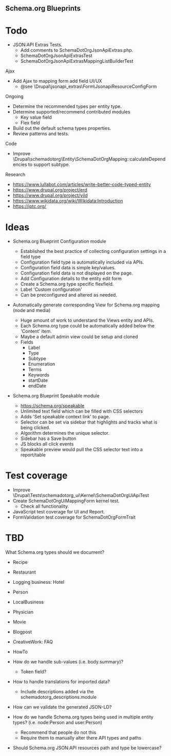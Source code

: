 Schema.org Blueprints
---------------------

# Todo

- JSON:API Extras Tests.
  - Add comments to SchemaDotOrgJsonApiExtras.php.
  - SchemaDotOrgJsonApiExtrasTest
  - SchemaDotOrgJsonApiExtrasMappingListBuilderTest

Ajax
- Add Ajax to mapping form add field UI/UX
  - @see \Drupal\jsonapi_extras\Form\JsonapiResourceConfigForm

Ongoing
- Determine the recommended types per entity type.
- Determine supported/recommend contributed modules
  - Key value field
  - Flex field
- Build out the default schema types properties.
- Review patterns and tests.

Code
- Improve \Drupal\schemadotorg\Entity\SchemaDotOrgMapping::calculateDependencies
  to support subtype.

Research
- https://www.lullabot.com/articles/write-better-code-typed-entity
- https://www.drupal.org/project/erd
- https://www.drupal.org/project/yild
- https://www.wikidata.org/wiki/Wikidata:Introduction
- https://iptc.org/

# Ideas

- Schema.org Blueprint Configuration module
  - Established the best practice of collecting configuration settings in a
    field type
  - Configuration field type is automatically included via APIs.
  - Configuration field data is simple key/values.
  - Configuration field data is not displayed on the page.
  - Add Configuration details to the entity edit form
  - Create a Schema.org type specific flexfield.
  - Label 'Custom configuration'
  - Can be preconfigured and altered as needed.


- Automatically generate corresponding View for Schema.org mapping (node and media)
  - Huge amount of work to understand the Views entity and APIs.
  - Each Schema.org type could be automatically added below the 'Content' item.
  - Maybe a default admin view could be setup and cloned
  - Fields
    - Label
    - Type
    - Subtype
    - Enumeration
    - Terms
    - Keywords
    - startDate
    - endDate

- Schema.org Blueprint Speakable module
  - https://schema.org/speakable
  - Unlimited text field which can be filled with CSS selectors
  - Adds 'Set speakable context link' to page.
  - Selector can be set via sidebar that highlights and tracks what is being
    clicked.
  - Algorithm determines the unique selector.
  - Sidebar has a Save button
  - JS blocks all click events
  - Speakable preview would pull the CSS selector text into a report/table

# Test coverage

- Improve \Drupal\Tests\schemadotorg_ui\Kernel\SchemaDotOrgUiApiTest
- Create SchemaDotOrgUiMappingForm kernel test.
  - Check all functionality.
- JavaScript test coverage for UI and Report.
- FormValidation test coverage for SchemaDotOrgFormTrait

# TBD

What Schema.org types should we document?
- Recipe
- Restaurant
- Logging business: Hotel
- Person
- LocalBusiness
- Physician
- Movie
- Blogpost
- CreativeWork: FAQ
- HowTo

- How do we handle sub-values (i.e. body.summary)?
  - Token field?

- How to handle translations for imported data?
  - Include descriptions added via the schemadotorg_descriptions.module

- How can we validate the generated JSON-LD?

- How do we handle Schema.org types being used in multiple entity types?
  (i.e. node:Person and user:Person)
  - Recommend that people do not this
  - Require them to manually alter there API types and paths

- Should Schema.org JSON:API resources path and type be lowercase?
